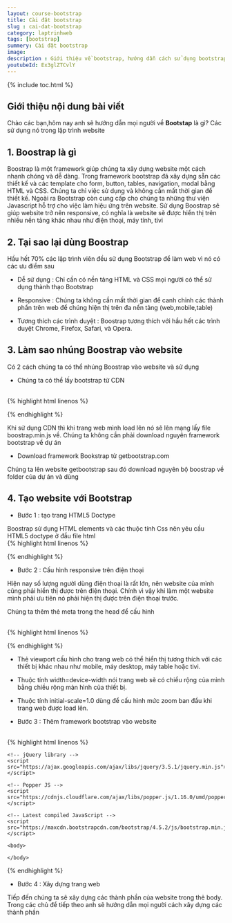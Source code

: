 ```yaml
---
layout: course-bootstrap
title: Cài đặt bootstrap
slug : cai-dat-bootstrap
category: laptrinhweb
tags: [bootstrap]
summery: Cài đặt bootstrap
image:
description : Giới thiệu về bootstrap, hướng dẫn cách sử dụng bootstrap trong lập trình web.
youtubeId: Ex3glZTCvlY
---
```


{% include toc.html %}

## **Giới thiệu nội dung bài viết**

Chào các bạn,hôm nay anh sẽ hướng dẫn mọi người về <b>Bootstap</b> là gì? Các sử dụng nó trong lập trình website 

## **1. Boostrap là gì**

Boostrap là một framework giúp chúng ta xây dựng website một cách nhanh chóng và dễ dàng. Trong framework bootstrap đã xây dựng sẵn các thiết kế và các template cho form, button, tables, navigation, modal bằng HTML và CSS. Chúng ta chỉ việc sử dụng và không cần mất thời gian để thiết kế. Ngoài ra Bootstrap còn cung cấp cho chúng ta những thư viện Javascript hỗ trợ cho việc làm hiệu ứng trên website. Sử dụng Boostrap sẽ giúp website trở nên responsive, có nghĩa là website sẽ được hiển thị trên nhiều nền tảng khác nhau như điện thoại, máy tính, tivi 

## **2. Tại sao lại dùng Boostrap**

Hầu hết 70% các lập trình viên đều sử dụng Bootstrap để làm web vì nó có các ưu điểm sau

- Dễ sử dụng : Chỉ cần có nền tảng HTML và CSS mọi người có thể sử dụng thành thạo Bootstrap

- Responsive : Chúng ta không cần mất thời gian để canh chỉnh các thành phần trên web để chúng hiện thị trên đa nền tảng (web,mobile,table)

- Tương thích các trình duyệt : Boostrap tương thích với hầu hết các trình duyệt Chrome, Firefox, Safari, và Opera.

## **3. Làm sao nhúng Boostrap vào website**

Có 2 cách chúng ta có thể nhúng Boostrap vào website và sử dụng

- Chúng ta có thể lấy bootstrap từ CDN
<br>
{% highlight html  linenos %}

 <!-- Latest compiled and minified CSS -->
<link rel="stylesheet" href="https://maxcdn.bootstrapcdn.com/bootstrap/4.5.2/css/bootstrap.min.css">

<!-- jQuery library -->
<script src="https://ajax.googleapis.com/ajax/libs/jquery/3.5.1/jquery.min.js"></script>

<!-- Popper JS -->
<script src="https://cdnjs.cloudflare.com/ajax/libs/popper.js/1.16.0/umd/popper.min.js"></script>

<!-- Latest compiled JavaScript -->
<script src="https://maxcdn.bootstrapcdn.com/bootstrap/4.5.2/js/bootstrap.min.js"></script> 

{% endhighlight %}

Khi sử dụng CDN thì khi trang web mình load lên nó sẽ lên mạng lấy file boostrap.min.js về. Chúng ta không cần phải download nguyên framework bootstrap về dự án

- Download framework Bookstrap từ getbootstrap.com

Chúng ta lên website getbootstrap sau đó download nguyên bộ boostrap về folder của dự án và dùng

## **4. Tạo website với Bootstrap**

- Bước 1 : tạo trang HTML5 Doctype

Boostrap sử dụng HTML elements và các thuộc tính Css nên yêu cầu HTML5 doctype ở đầu file html
<br>
{% highlight html  linenos %}

<!DOCTYPE html>
<html lang="en">
  <head>
    <meta charset="utf-8">
  </head>
</html>

{% endhighlight %}

- Bước 2 : Cấu hình responsive trên điện thoại

Hiện nay số lượng người dùng điện thoại là rất lớn, nên website của mình cũng phải hiển thị được trên điện thoại. Chính vì vậy khi làm một website mình phải ưu tiên nó phải hiện thị được trên điện thoại trước.

Chúng ta thêm thẻ meta trong the head để cấu hình

<br>
{% highlight html  linenos %}

<meta name="viewport" content="width=device-width, initial-scale=1">

{% endhighlight %}

+ Thẻ viewport cấu hình cho trang web có thể hiển thị tương thích với các thiết bị khác nhau như mobile, máy desktop, máy table hoặc tivi.

+ Thuộc tính width=device-width nói trang web sẽ có chiều rộng của mình bằng chiều rộng màn hình của thiết bị.

+ Thuộc tính initial-scale=1.0 dùng để cấu hình mức zoom ban đầu khi trang web được load lên.

- Bước 3 : Thêm framework bootstrap vào website

<br>
{% highlight html  linenos %}

<!DOCTYPE html>
<html lang="en">
  <head>
    <meta charset="utf-8">
    <meta name="viewport" content="width=device-width, initial-scale=1">
  </head>
   <!-- Latest compiled and minified CSS -->
    <link rel="stylesheet" href="https://maxcdn.bootstrapcdn.com/bootstrap/4.5.2/css/bootstrap.min.css">

    <!-- jQuery library -->
    <script src="https://ajax.googleapis.com/ajax/libs/jquery/3.5.1/jquery.min.js"></script>

    <!-- Popper JS -->
    <script src="https://cdnjs.cloudflare.com/ajax/libs/popper.js/1.16.0/umd/popper.min.js"></script>

    <!-- Latest compiled JavaScript -->
    <script src="https://maxcdn.bootstrapcdn.com/bootstrap/4.5.2/js/bootstrap.min.js"></script> 

    <body>

    </body>

</html>

{% endhighlight %}

- Bước 4 : Xây dựng trang web

Tiếp đến chúng ta sẽ xây dựng các thành phần của website trong thẻ body. Trong các chủ đề tiếp theo anh sẽ hướng dẫn mọi người cách xây dựng các thành phần





